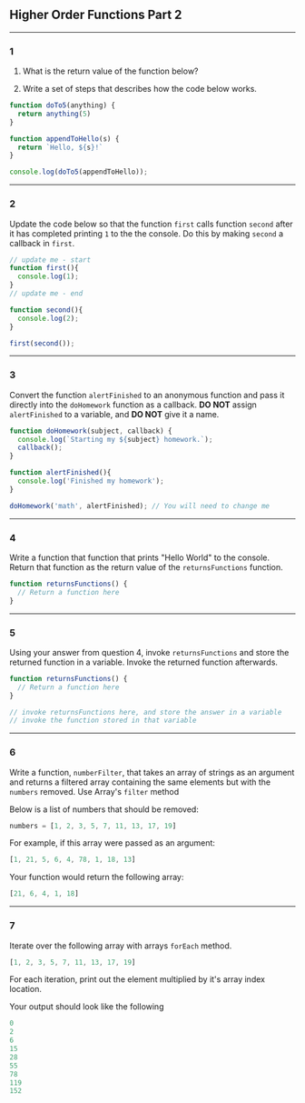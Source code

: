 ## Higher Order Functions Part 2

---
### 1
1. What is the return value of the function below? 

2. Write a set of steps that describes how the code below works.

```javascript
function doTo5(anything) {
  return anything(5)
}

function appendToHello(s) {
  return `Hello, ${s}!`
}

console.log(doTo5(appendToHello));
```

---
### 2

Update the code below so that the function `first` calls function `second` after it has completed printing `1` to the the console. Do this by making `second` a callback in `first`. 

```javascript
// update me - start
function first(){
  console.log(1);
}
// update me - end

function second(){
  console.log(2);
}

first(second());
```

---

### 3

Convert the function `alertFinished` to an anonymous function and pass it directly into the `doHomework` function as a callback. **DO NOT** assign `alertFinished` to a variable, and **DO NOT** give it a name.


```javascript
function doHomework(subject, callback) {
  console.log(`Starting my ${subject} homework.`);
  callback();
}

function alertFinished(){
  console.log('Finished my homework');
}

doHomework('math', alertFinished); // You will need to change me
```

---

### 4

Write a function that function that prints "Hello World" to the console. Return that function as the return value of the `returnsFunctions` function.

```javascript
function returnsFunctions() {
  // Return a function here
}
```

---

### 5

Using your answer from question 4, invoke `returnsFunctions` and store the returned function in a variable. Invoke the returned function afterwards.

```javascript
function returnsFunctions() {
  // Return a function here
}

// invoke returnsFunctions here, and store the answer in a variable
// invoke the function stored in that variable
```

---

### 6

Write a function, `numberFilter`, that takes an array of strings as an argument and returns a
filtered array containing the same elements but with the `numbers` removed. Use Array's `filter` method

Below is a list of numbers that should be removed:
```javascript
numbers = [1, 2, 3, 5, 7, 11, 13, 17, 19]
```
For example, if this array were passed as an argument:
```javascript
[1, 21, 5, 6, 4, 78, 1, 18, 13]
```

Your function would return the following array:
```javascript
[21, 6, 4, 1, 18]
```

---

### 7

Iterate over the following array with arrays `forEach` method.

```javascript
[1, 2, 3, 5, 7, 11, 13, 17, 19]
```

For each iteration, print out the element multiplied by it's array index location.

Your output should look like the following

```javascript
0
2
6
15
28
55
78
119
152
```

